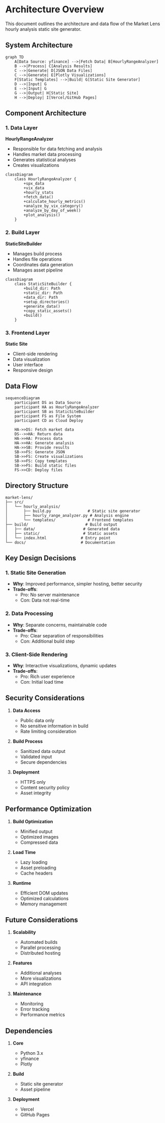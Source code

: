 # Architecture Overview

This document outlines the architecture and data flow of the Market Lens hourly analysis static site generator.

## System Architecture

```mermaid
graph TD
    A[Data Source: yfinance] -->|Fetch Data| B[HourlyRangeAnalyzer]
    B -->|Process| C[Analysis Results]
    C -->|Generate| D[JSON Data Files]
    C -->|Generate| E[Plotly Visualizations]
    F[Static Templates] -->|Build| G[Static Site Generator]
    D -->|Input| G
    E -->|Input| G
    G -->|Output| H[Static Site]
    H -->|Deploy| I[Vercel/GitHub Pages]
```

## Component Architecture

### 1. Data Layer

**HourlyRangeAnalyzer**
- Responsible for data fetching and analysis
- Handles market data processing
- Generates statistical analyses
- Creates visualizations

```mermaid
classDiagram
    class HourlyRangeAnalyzer {
        +spx_data
        +vix_data
        +hourly_stats
        +fetch_data()
        +calculate_hourly_metrics()
        +analyze_by_vix_category()
        +analyze_by_day_of_week()
        +plot_analysis()
    }
```

### 2. Build Layer

**StaticSiteBuilder**
- Manages build process
- Handles file operations
- Coordinates data generation
- Manages asset pipeline

```mermaid
classDiagram
    class StaticSiteBuilder {
        +build_dir: Path
        +static_dir: Path
        +data_dir: Path
        +setup_directories()
        +generate_data()
        +copy_static_assets()
        +build()
    }
```

### 3. Frontend Layer

**Static Site**
- Client-side rendering
- Data visualization
- User interface
- Responsive design

## Data Flow

```mermaid
sequenceDiagram
    participant DS as Data Source
    participant HA as HourlyRangeAnalyzer
    participant SB as StaticSiteBuilder
    participant FS as File System
    participant CD as Cloud Deploy

    HA->>DS: Fetch market data
    DS-->>HA: Return data
    HA->>HA: Process data
    HA->>HA: Generate analysis
    HA->>SB: Provide results
    SB->>FS: Generate JSON
    SB->>FS: Create visualizations
    SB->>FS: Copy templates
    SB->>FS: Build static files
    FS->>CD: Deploy files
```

## Directory Structure

```
market-lens/
├── src/
│   └── hourly_analysis/
│       ├── build.py                # Static site generator
│       ├── hourly_range_analyzer.py # Analysis engine
│       └── templates/              # Frontend templates
├── build/                         # Build output
│   ├── data/                     # Generated data
│   ├── static/                   # Static assets
│   └── index.html               # Entry point
└── docs/                        # Documentation
```

## Key Design Decisions

### 1. Static Site Generation
- **Why**: Improved performance, simpler hosting, better security
- **Trade-offs**: 
  - Pro: No server maintenance
  - Con: Data not real-time

### 2. Data Processing
- **Why**: Separate concerns, maintainable code
- **Trade-offs**:
  - Pro: Clear separation of responsibilities
  - Con: Additional build step

### 3. Client-Side Rendering
- **Why**: Interactive visualizations, dynamic updates
- **Trade-offs**:
  - Pro: Rich user experience
  - Con: Initial load time

## Security Considerations

1. **Data Access**
   - Public data only
   - No sensitive information in build
   - Rate limiting consideration

2. **Build Process**
   - Sanitized data output
   - Validated input
   - Secure dependencies

3. **Deployment**
   - HTTPS only
   - Content security policy
   - Asset integrity

## Performance Optimization

1. **Build Optimization**
   - Minified output
   - Optimized images
   - Compressed data

2. **Load Time**
   - Lazy loading
   - Asset preloading
   - Cache headers

3. **Runtime**
   - Efficient DOM updates
   - Optimized calculations
   - Memory management

## Future Considerations

1. **Scalability**
   - Automated builds
   - Parallel processing
   - Distributed hosting

2. **Features**
   - Additional analyses
   - More visualizations
   - API integration

3. **Maintenance**
   - Monitoring
   - Error tracking
   - Performance metrics

## Dependencies

1. **Core**
   - Python 3.x
   - yfinance
   - Plotly

2. **Build**
   - Static site generator
   - Asset pipeline

3. **Deployment**
   - Vercel
   - GitHub Pages
